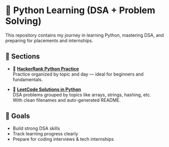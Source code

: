 # 🧠 Python Learning (DSA + Problem Solving)

This repository contains my journey in learning Python, mastering DSA, and preparing for placements and internships.

## 🔹 Sections

- 📘 **[HackerRank Python Practice](./hackerrank-python/)**  
  Practice organized by topic and day — ideal for beginners and fundamentals.

- 🔎 **[LeetCode Solutions in Python](./Leetcode/)**  
  DSA problems grouped by topics like arrays, strings, hashing, etc.  
  With clean filenames and auto-generated README.

## 🚀 Goals

- Build strong DSA skills
- Track learning progress clearly
- Prepare for coding interviews & tech internships

